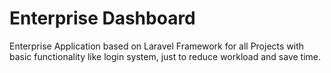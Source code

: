 # Enterprise Dashboard 
Enterprise Application based on Laravel Framework for all Projects with basic functionality like login system, just to reduce workload and save time.
